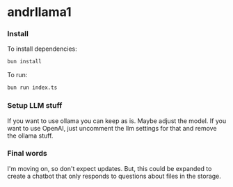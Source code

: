 # andrllama1

### Install

To install dependencies:

```bash
bun install
```

To run:

```bash
bun run index.ts
```

### Setup LLM stuff

If you want to use ollama you can keep as is. Maybe adjust the model. If you want to use OpenAI, just uncomment the llm settings for that and remove the ollama stuff.

### Final words

I'm moving on, so don't expect updates. But, this could be expanded to create a chatbot that only responds to questions about files in the storage.
